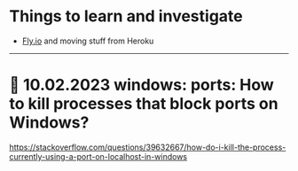 # Things to learn and investigate
- [Fly.io](https://fly.io/) and moving stuff from Heroku

---
# 📅 10.02.2023 windows: ports: How to kill processes that block ports on Windows?
https://stackoverflow.com/questions/39632667/how-do-i-kill-the-process-currently-using-a-port-on-localhost-in-windows

